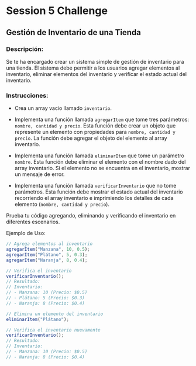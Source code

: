 # Session 5 Challenge

## Gestión de Inventario de una Tienda

### Descripción:

Se te ha encargado crear un sistema simple de gestión de inventario para una tienda. El sistema debe permitir a los usuarios agregar elementos al inventario, eliminar elementos del inventario y verificar el estado actual del inventario.

### Instrucciones:

- Crea un array vacío llamado `inventario`.

- Implementa una función llamada `agregarItem` que tome tres parámetros: `nombre, cantidad y precio`. Esta función debe crear un objeto que represente un elemento con propiedades para `nombre, cantidad y precio`. La función debe agregar el objeto del elemento al array inventario.

- Implementa una función llamada `eliminarItem` que tome un parámetro `nombre`. Esta función debe eliminar el elemento con el nombre dado del array inventario. Si el elemento no se encuentra en el inventario, mostrar un mensaje de error.

- Implementa una función llamada `verificarInventario` que no tome parámetros. Esta función debe mostrar el estado actual del inventario recorriendo el array inventario e imprimiendo los detalles de cada elemento (`nombre, cantidad y precio`).

Prueba tu código agregando, eliminando y verificando el inventario en diferentes escenarios.

Ejemplo de Uso:

```js
// Agrega elementos al inventario
agregarItem("Manzana", 10, 0.5);
agregarItem("Plátano", 5, 0.3);
agregarItem("Naranja", 8, 0.4);

// Verifica el inventario
verificarInventario();
// Resultado:
// Inventario:
// - Manzana: 10 (Precio: $0.5)
// - Plátano: 5 (Precio: $0.3)
// - Naranja: 8 (Precio: $0.4)

// Elimina un elemento del inventario
eliminarItem("Plátano");

// Verifica el inventario nuevamente
verificarInventario();
// Resultado:
// Inventario:
// - Manzana: 10 (Precio: $0.5)
// - Naranja: 8 (Precio: $0.4)
```
